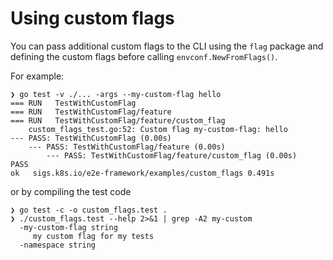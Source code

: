 # Using custom flags

You can pass additional custom flags to the CLI
using the `flag` package and defining the custom flags before calling `envconf.NewFromFlags()`.

For example:

```console
❯ go test -v ./... -args --my-custom-flag hello
=== RUN   TestWithCustomFlag
=== RUN   TestWithCustomFlag/feature
=== RUN   TestWithCustomFlag/feature/custom_flag
    custom_flags_test.go:52: Custom flag my-custom-flag: hello
--- PASS: TestWithCustomFlag (0.00s)
    --- PASS: TestWithCustomFlag/feature (0.00s)
        --- PASS: TestWithCustomFlag/feature/custom_flag (0.00s)
PASS
ok   sigs.k8s.io/e2e-framework/examples/custom_flags 0.491s
```

or by compiling the test code

```console
❯ go test -c -o custom_flags.test .
❯ ./custom_flags.test --help 2>&1 | grep -A2 my-custom
  -my-custom-flag string
     my custom flag for my tests
  -namespace string
```
